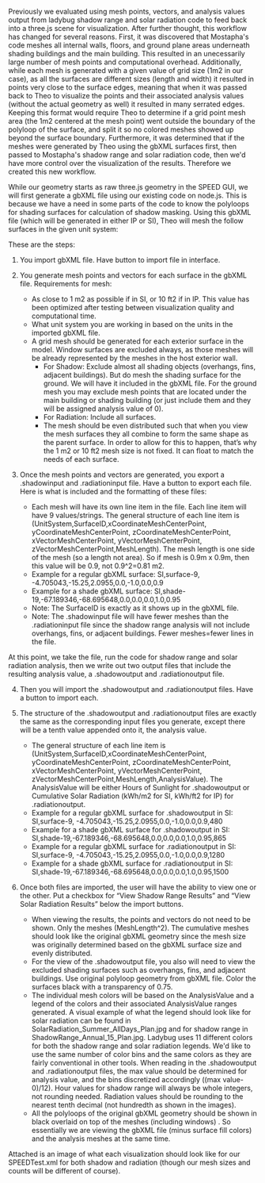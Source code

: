 Previously we evaluated using mesh points, vectors, and analysis values output from ladybug shadow range and solar radiation code to feed back into a three.js scene for visualization. After further thought, this workflow has changed for several reasons. First, it was discovered that Mostapha's code meshes all internal walls, floors, and ground plane areas underneath shading buildings and the main building. This resulted in an unecessarily large number of mesh points and computational overhead. Additionally, while each mesh is generated with a given value of grid size (1m2 in our case), as all the surfaces are different sizes (length and width) it resulted in points very close to the surface edges, meaning that when it was passed back to Theo to visualize the points and their associated analysis values (without the actual geometry as well) it resulted in many serrated edges. Keeping this format would require Theo to determine if a grid point mesh area (the 1m2 centered at the mesh point) went outside the boundary of the polyloop of the surface, and split it so no colored meshes showed up beyond the surface boundary. Furthermore, it was determined that if the meshes were generated by Theo using the gbXML surfaces first, then passed to Mostapha's shadow range and solar radiation code, then we'd have more control over the visualization of the results. Therefore we created this new workflow.

While our geometry starts as raw three.js geometry in the SPEED GUI, we will first generate a gbXML file using our existing code on node.js. This is because we have a need in some parts of the code to know the polyloops for shading surfaces for calculation of shadow masking. Using this gbXML file (which will be generated in either IP or SI), Theo will mesh the follow surfaces in the given unit system:

These are the steps:

 1. You import gbXML file. Have button to import file in interface.
 
 2. You generate mesh points and vectors for each surface in the gbXML file. Requirements for mesh:
 
    - As close to 1 m2 as possible if in SI, or 10 ft2 if in IP. This value has been optimized after testing between visualization quality and computational time.
    - What unit system you are working in based on the units in the imported gbXML file.
    - A grid mesh should be generated for each exterior surface in the model. Window surfaces are excluded always, as those meshes will be already represented by the meshes in the host exterior wall.
      - For Shadow: Exclude almost all shading objects (overhangs, fins, adjacent buildings). But do mesh the shading surface for the ground. We will have it included in the gbXML file. For the ground mesh you may exclude mesh points that are located under the main building or shading building (or just include them and they will be assigned analysis value of 0).
      - For Radiation: Include all surfaces.
      - The mesh should be even distributed such that when you view the mesh surfaces they all combine to form the same shape as the parent surface. In order to allow for this to happen, that’s why the 1 m2 or 10 ft2 mesh size is not fixed. It can float to match the needs of each surface.
 
 3. Once the mesh points and vectors are generated,  you export a .shadowinput and .radiationinput file. Have a button to export each file. Here is what is included and the formatting of these files:
 
    - Each mesh will have its own line item in the file. Each line item will have 9 values/strings. The general structure of each line item is (UnitSystem,SurfaceID,xCoordinateMeshCenterPoint, yCoordinateMeshCenterPoint, zCoordinateMeshCenterPoint, xVectorMeshCenterPoint, yVectorMeshCenterPoint, zVectorMeshCenterPoint,MeshLength). The mesh length is one side of the mesh (so a length not area). So if mesh is 0.9m x 0.9m, then this value will be 0.9, not 0.9^2=0.81 m2.
    - Example for a regular gbXML surface: SI,surface-9, -4.705043,-15.25,2.0955,0.0,-1.0,0.0,0.9
    - Example for a shade gbXML surface: SI,shade-19,-67.189346,-68.695648,0.0,0.0,0.0,1.0,0.95
    - Note: The SurfaceID is exactly as it shows up in the gbXML file.
    - Note: The .shadowinput file will have fewer meshes than the .radiationinput file since the shadow range analysis will not include overhangs, fins, or adjacent buildings. Fewer meshes=fewer lines in the file.

At this point, we take the file, run the code for shadow range and solar radiation analysis, then we write out two output files that include the resulting analysis value, a .shadowoutput and .radiationoutput file.

 4. Then you will import the .shadowoutput and .radiationoutput files. Have a button to import each.
  
 5. The structure of the .shadowoutput and .radiationoutput files are exactly the same as the corresponding input files you generate, except there will be a tenth value appended onto it, the analysis value.
  
    - The general structure of each line item is (UnitSystem,SurfaceID,xCoordinateMeshCenterPoint, yCoordinateMeshCenterPoint, zCoordinateMeshCenterPoint, xVectorMeshCenterPoint, yVectorMeshCenterPoint, zVectorMeshCenterPoint,MeshLength,AnalysisValue). The AnalysisValue will be either Hours of Sunlight for .shadowoutput or Cumulative Solar Radiation (kWh/m2 for SI, kWh/ft2 for IP) for .radiationoutput.
    - Example for a regular gbXML surface for .shadowoutput in SI: SI,surface-9, -4.705043,-15.25,2.0955,0.0,-1.0,0.0,0.9,480
    - Example for a shade gbXML surface for .shadowoutput in SI:  SI,shade-19,-67.189346,-68.695648,0.0,0.0,0.0,1.0,0.95,865
    - Example for a regular gbXML surface for .radiationoutput in SI: SI,surface-9, -4.705043,-15.25,2.0955,0.0,-1.0,0.0,0.9,1280
    - Example for a shade gbXML surface for .radiationoutput in SI:  SI,shade-19,-67.189346,-68.695648,0.0,0.0,0.0,1.0,0.95,1500

 6. Once both files are imported, the user will have the ability to view one or the other. Put a checkbox for “View Shadow Range Results” and “View Solar Radiation Results” below the import buttons.

    - When viewing the results, the points and vectors do not need to be shown. Only the meshes (MeshLength^2). The cumulative meshes should look like the original gbXML geometry since the mesh size was originally determined based on the gbXML surface size and evenly distributed.
    - For the view of the .shadowoutput file, you also will need to view the excluded shading surfaces such as overhangs, fins, and adjacent buildings. Use original polyloop geometry from gbXML file. Color the surfaces black with a transparency of 0.75.
    - The individual mesh colors will be based on the AnalysisValue and a legend of the colors and their associated AnalysisValue ranges generated. A visual example of what the legend should look like for solar radiation can be found in SolarRadiation_Summer_AllDays_Plan.jpg and for shadow range in ShadowRange_Annual_15_Plan.jpg. Ladybug uses 11 different colors for both the shadow range and solar radiation legends. We'd like to use the same number of color bins and the same colors as they are fairly conventional in other tools. When reading in the .shadowoutput and .radiationoutput files, the max value should be determined for analysis value, and the bins discretized accordingly ((max value-0)/12). Hour values for shadow range will always be whole integers, not rounding needed. Radiation values should be rounding to the nearest tenth decimal (not hundredth as shown in the images).
    - All the polyloops of the original gbXML geometry should be shown in black overlaid on top of the meshes (including windows) . So essentially we are viewing the gbXML file (minus surface fill colors) and the analysis meshes at the same time.

Attached is an image of what each visualization should look like for our SPEEDTest.xml for both shadow and radiation (though our mesh sizes and counts will be different of course).
